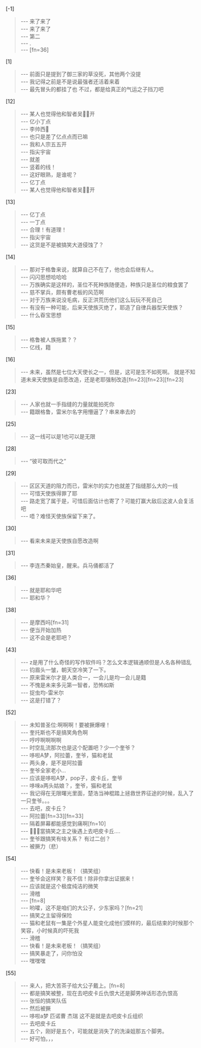 
[-1] 
>--- 来了来了<br>
>--- 来了来了<br>
>--- 第二<br>
>--- .<br>
>--- [fn=36]<br>

[1] 
>--- 前面只是提到了御三家的草没死，其他两个没提<br>
>--- 我记得之前是不是说最强者还活着来着<br>
>--- 最先冒头的都挂了也
不过，都是给真正的气运之子挡刀吧<br>

[12] 
>--- 某人也觉得他和智者吴🖐🏻开<br>
>--- 亿小丁点<br>
>--- 李帅西🤣<br>
>--- 也只是差了亿点点而已嘛<br>
>--- 我和人宗五五开<br>
>--- 指尖宇宙<br>
>--- 就差<br>
>--- 竖着的线！<br>
>--- 这好眼熟，是谁呢？<br>
>--- 亿丁点<br>
>--- 某人也觉得他和智者吴🖐🏻开<br>

[13] 
>--- 亿丁点<br>
>--- 一丁点<br>
>--- 合理！有道理！<br>
>--- 指尖宇宙<br>
>--- 这货是不是被搞笑大道侵蚀了？<br>

[14] 
>--- 那对于格鲁来说，就算自己不在了，他也会后继有人。<br>
>--- 闪闪思想哈哈哈<br>
>--- 万族确实是这样的，圣位不死种族随便造，种族只是圣位的粮食罢了<br>
>--- 慈不掌兵，颇有曹老板的风范啊<br>
>--- 对于万族来说没毛病，反正洪荒历他们这么玩玩不死自己<br>
>--- 有没有一种可能，后来天使族灭绝了，耶造了自律兵器型天使族？<br>
>--- 什么昋宝思想<br>

[15] 
>--- 格鲁被人族拖累？？<br>
>--- 亿线，籍<br>

[16] 
>--- 未来，虽然是七位大天使长之一，但是，这可是生不如死啊。  就是不知道未来天使族是自愿改造，还是老耶强制改造[fn=23][fn=23][fn=23]<br>

[23] 
>--- 人家也就一手指缝的力量就能拍死你<br>
>--- 籍跟格鲁，雷米尔名字用懵逼了？串来串去的<br>

[25] 
>--- 这一线可以是1也可以是无限<br>

[28] 
>--- “彼可取而代之”<br>

[29] 
>--- 区区天道的阻力而已，雷米尔的实力也就差了指缝那么大的一线<br>
>--- 可惜天使族得罪了耶<br>
>--- 路走宽了属于是，可惜后面估计也寄了？可能打赢大敌后这波人会复活吧<br>
>--- 唔？难怪天使族保留下来了。<br>

[30] 
>--- 看来未来是天使族自愿改造啊<br>

[31] 
>--- 李连杰秦始皇，醒来。兵马俑都活了<br>

[36] 
>--- 就是耶和华吧<br>
>--- 耶和华？<br>

[38] 
>--- 是摩西吗[fn=31]<br>
>--- 便当开始加热<br>
>--- 这不会是老耶吧？<br>

[43] 
>--- z是用了什么奇怪的写作软件吗？怎么文本逻辑通顺但是人名各种错乱<br>
>--- 钧眉头一皱，朝天空冷笑了一下。<br>
>--- 原来雷米尔才是人类合一，一会儿是均一会儿是籍<br>
>--- 不愧是未来多元第一智者，恐怖如斯<br>
>--- 捉虫均-雷米尔<br>
>--- 这是打错了？<br>

[52] 
>--- 未知普圣位:啊啊啊！要被撅爆哩！<br>
>--- 奎托斯也不是搞笑角色啊<br>
>--- 哼哼啊啊啊啊<br>
>--- 时空乱流那次也是这个配置吧？少一个奎爷？<br>
>--- 哆啦A梦，阿拉蕾，奎爷，猫和老鼠<br>
>--- 两头身，是不是阿拉蕾<br>
>--- 奎爷全家老小...<br>
>--- 应该是哆啦A梦，pop子，皮卡丘，奎爷<br>
>--- 哆唻a两头姑娘？，奎爷，猫和老鼠<br>
>--- 我记得在无限曙光里面，楚浩当神棍踏上拯救世界征途的时候，乱入了一只奎爷。。。<br>
>--- 去吧，皮卡丘？<br>
>--- 阿拉蕾[fn=33][fn=33]<br>
>--- 隔着屏幕都能感觉到痛啊[fn=10]<br>
>--- 🤦🏻‍♂️當搞笑之主之後遇上去吧皮卡丘….<br>
>--- 奎爷跟搞笑有啥关系？
有过二创？<br>
>--- 被撅力（悲）<br>

[54] 
>--- 快看！是未来老板！（搞笑组）<br>
>--- 奎爷会这样笑？我不信！除非你拿出证据来！<br>
>--- 应该就是这个极度纯洁的微笑<br>
>--- 滑稽<br>
>--- [fn=8]<br>
>--- 哟嚯，这不是咱们的大公子，少东家吗？[fn=21]<br>
>--- 搞笑之主留得保险<br>
>--- 猫和老鼠有一集是个外星人能变化成他们摸样的，最后结束的时候那个笑容，小时候真的吓死我<br>
>--- 滑稽<br>
>--- 快看！是未来老板！（搞笑组）<br>
>--- 搞笑暴走了，问你怕没<br>
>--- 嘿嘿嘿<br>

[55] 
>--- 来人，把大苦茶子给大公子戴上。[fn=8]<br>
>--- 都是搞笑被整，现在去吧皮卡丘仇恨大还是脚男神话形态仇恨高<br>
>--- 张恒的搞笑队伍<br>
>--- 然后被撅<br>
>--- 哆啦a梦  匹诺曹  杰瑞  这不是就是去吧皮卡丘组织<br>
>--- 去吧皮卡丘<br>
>--- 五个，刚好是五个，可能就是消失了的洗澡姐那五个脚男。<br>
>--- 好可怕，，，<br>
